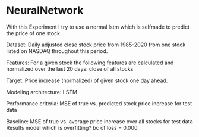 # NeuralNetwork
With this Experiment I try to use a normal lstm which is selfmade to predict the price of one stock

Dataset: Daily adjusted close stock price from 1985-2020 from one stock listed on NASDAQ throughout this period.

Features: For a given stock the following features are calculated and normalized over the last 20 days: close of all stocks

Target: Price increase (normalized) of given stock one day ahead.

Modeling architecture: 
LSTM

Performance criteria: 
MSE of true vs. predicted stock price increase for test data

Baseline: 
MSE of true vs. average price increase over all stocks for test data
Results
model which is overfitting? bc of loss = 0.000